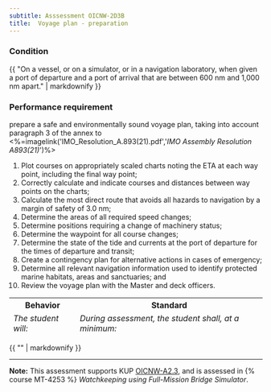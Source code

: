 ```yaml
---
subtitle: Asssessment OICNW-2D3B
title:  Voyage plan - preparation
---
```




### Condition

{{ "On a vessel, or on a simulator, or in a navigation laboratory, when given a port of departure and a port of arrival that are between 600 nm and 1,000 nm apart." | markdownify }}

### Performance requirement 

<table width='100%' class='Guidelines'>
 <thead>
 <tr>
     <th class='thirty'>Behavior</th>
     <th class='seventy'>Standard</th>
 </tr>
 <tr>
     <td><em>The student will:</em></td>
     <td><em>During assessment, the student shall, at a minimum:</em></td>
 </tr>
 </thead>
 <tbody>


<!--rowstart-->

prepare a safe and environmentally sound voyage plan, taking into account paragraph 3 of the annex to  <%=imagelink('IMO_Resolution_A.893(21).pdf','*IMO Assembly Resolution A893(21)*')%>




<!--cellbreak-->

1.	Plot courses on appropriately scaled charts noting the ETA at each way point, including the final way point;
2.	Correctly calculate and indicate courses and distances between way points on the charts;
3.	Calculate the most direct route that avoids all hazards to navigation by a margin of safety of 3.0 nm;
4.	Determine the areas of all required speed changes;
5.	Determine positions requiring a change of machinery status;
6.	Determine the waypoint for all course changes;
7.	Determine the state of the tide and currents at the port of departure for the times of departure and transit;
8.	Create a contingency plan for alternative actions in cases of emergency;
9.	Determine all relevant navigation information used to identify protected marine habitats, areas and sanctuaries; and
10.	Review the voyage plan with the Master and deck officers.

<!--rowend-->


 </tbody>
 </table>

{{ "" | markdownify }}


*****

**Note:** This assessment supports KUP [OICNW-A2.3]({{site.baseurl}}/tables/21.html#OICNW-A2.3), and is assessed in  {% course  MT-4253 %}  *Watchkeeping using Full-Mission Bridge Simulator*. 

